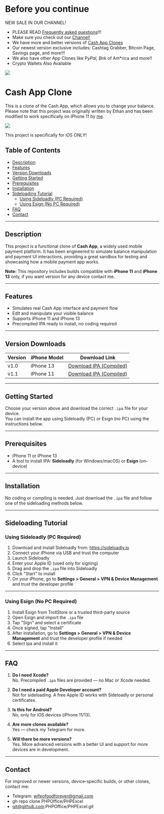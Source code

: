 # Before you continue

NEW SALE IN OUR CHANNEL!
- PLEASE READ [Frequently asked questions](#FAQ)!!!
- Make sure you check out our [Channel!](https://t.me/undecryptable81)
- We have more and better versions of [Cash App Clones](https://t.me/undecryptable81)
- Our newest version exclusive includes: Cashtag Grabber, Bitcoin Page, Savings page, and more!!!
- We also have other App Clones like P*yPal, B*nk of Am*rica and more!!
- Crypto Wallets Also Available

![](https://i.ibb.co/09gw8k6/0-F0928-D3-AB86-4-DA0-97-F8-3-DDAFE3-C87-E0.jpg)


# Cash App Clone

This is a clone of the Cash App, which allows you to change your balance. Please note that this project was originally written by Ethan and has been modified to work specifically on iPhone 11 by [me](https://github.com/culturally).

![](https://github.com/culturally/CashApp/blob/main/example.jpg?raw=true)

This project is specifically for iOS ONLY!



## Table of Contents

- [Description](#description)
- [Features](#features)
- [Version Downloads](#version-downloads)
- [Getting Started](#getting-started)
- [Prerequisites](#prerequisites)
- [Installation](#installation)
- [Sideloading Tutorial](#sideloading-tutorial)
  - [Using Sideloadly (PC Required)](#using-sideloadly-pc-required)
  - [Using Esign (No PC Required)](#using-esign-no-pc-required)
- [FAQ](#faq)
- [Contact](#contact)

---

## Description

This project is a functional clone of **Cash App**, a widely used mobile payment platform. It has been engineered to simulate balance manipulation and payment UI interactions, providing a great sandbox for testing and showcasing how a mobile payment app works.

**Note:** This repository includes builds compatible with **iPhone 11** and **iPhone 13** only, if you want version for any device contact me.

---

## Features

- Simulates real Cash App interface and payment flow  
- Edit and manipulate your visible balance  
- Supports iPhone 11 and iPhone 13  
- Precompiled IPA ready to install, no coding required  

---

## Version Downloads

| Version       | iPhone Model | Download Link |
|---------------|--------------|---------------|
| v1.0          | iPhone 13    | [Download IPA (Compiled)](https://github.com/culturally/CashApp/releases/download/v1.0/CashApp13.ipa) |
| v1.1          | iPhone 11    | [Download IPA (Compiled)](https://github.com/culturally/CashApp/releases/download/v1.1/CashApp11.ipa) |

---

## Getting Started

Choose your version above and download the correct `.ipa` file for your device.  
You can install the app using Sideloadly (PC) or Esign (no PC) using the instructions below.

---

## Prerequisites

- iPhone 11 or iPhone 13  
- A tool to install IPA: **Sideloadly** (for Windows/macOS) or **Esign** (on-device)

---

## Installation

No coding or compiling is needed. Just download the `.ipa` file and follow one of the sideloading methods below.

---

## Sideloading Tutorial

### Using Sideloadly (PC Required)

1. Download and install Sideloadly from: https://sideloadly.io  
2. Connect your iPhone via USB and trust the computer  
3. Launch Sideloadly  
4. Enter your Apple ID (used only for signing)  
5. Drag and drop the `.ipa` file into Sideloadly  
6. Click "Start" to install  
7. On your iPhone, go to **Settings > General > VPN & Device Management** and trust the developer profile

---

### Using Esign (No PC Required)

1. Install Esign from TrollStore or a trusted third-party source  
2. Open Esign and import the `.ipa` file  
3. Tap "Sign" and select a certificate  
4. Once signed, tap "Install"  
5. After installation, go to **Settings > General > VPN & Device Management** and trust the developer profile if needed
6. Select ipa and install it

---

## FAQ

1. **Do I need Xcode?**  
   No. Precompiled `.ipa` files are provided — no Mac or Xcode needed.

2. **Do I need a paid Apple Developer account?**  
   Not for sideloading. A free Apple ID works with Sideloadly or personal certificates.

3. **Is this for Android?**  
   No, only for iOS devices (iPhone 11/13).

4. **Are more clones available?**  
   Yes — check my Telegram for more.

5. **Will there be more versions?**  
   Yes. More advanced versions with a better UI and support for more devices are in development.

---

## Contact

For improved or newer versions, device-specific builds, or other clones, contact me:

- Telegram: wifeofgodforever@gmail.com
- gh repo clone PHPOffice/PHPExcel
- git@github.com:PHPOffice/PHPExcel.git
